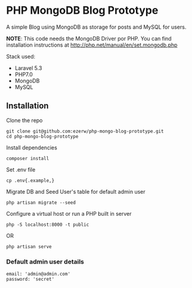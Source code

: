 PHP MongoDB Blog Prototype
=====================

A simple Blog using MongoDB as storage for posts and MySQL for users.

**NOTE**: This code needs the MongoDB Driver por PHP. You can find installation instructions at http://php.net/manual/en/set.mongodb.php

Stack used:
 - Laravel 5.3
 - PHP7.0
 - MongoDB
 - MySQL

Installation
------------

Clone the repo
```
git clone git@github.com:ezerw/php-mongo-blog-prototype.git
cd php-mongo-blog-prototype
```
Install dependencies
```
composer install
```

Set .env file
```
cp .env{.example,}
```

Migrate DB and Seed User's table for default admin user 
```
php artisan migrate --seed
```

Configure a virtual host or run a PHP built in server
```
php -S localhost:8000 -t public
```
OR
```
php artisan serve
```

### Default admin user details

```
email: 'admin@admin.com'
password: 'secret'
```
